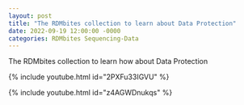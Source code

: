 ```yaml
---
layout: post
title: "The RDMbites collection to learn about Data Protection"
date: 2022-09-19 12:00:00 -0000
categories: RDMbites Sequencing-Data
---
```

The RDMbites collection to learn how  about Data Protection

{% include youtube.html id="2PXFu33IGVU" %}

{% include youtube.html id="z4AGWDnukqs" %}
